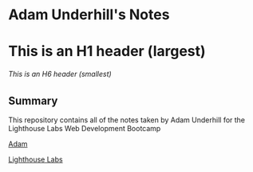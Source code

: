 # Adam Underhill's Notes

# This is an H1 header (largest)
###### This is an H6 header (smallest)

## Summary

This repository contains all of the notes taken by Adam Underhill for the Lighthouse Labs Web Development Bootcamp

[Adam](https://github.com/aeunderhill)

[Lighthouse Labs](https://www.lighthouselabs.ca/)
